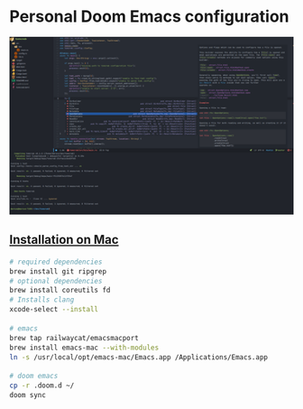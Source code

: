 # Personal Doom Emacs configuration

![Schreenshot of configured Emacs](screenshot/doom.png)

## [Installation on Mac](https://github.com/hlissner/doom-emacs/blob/develop/docs/getting_started.org#on-macos)

```sh
# required dependencies
brew install git ripgrep
# optional dependencies
brew install coreutils fd
# Installs clang
xcode-select --install

# emacs
brew tap railwaycat/emacsmacport
brew install emacs-mac --with-modules
ln -s /usr/local/opt/emacs-mac/Emacs.app /Applications/Emacs.app

# doom emacs
cp -r .doom.d ~/
doom sync
```

